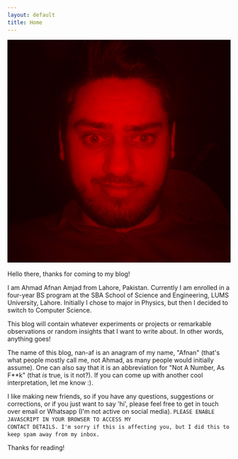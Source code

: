 ```yaml
---
layout: default
title: Home
---
```


![Picture of my face](images/IMG_20190406_231853_2-01.jpeg "This is me!")

Hello there, thanks for coming to my blog!

I am Ahmad Afnan Amjad from Lahore, Pakistan. Currently I am enrolled in a four-year BS program at the SBA School of Science and Engineering, LUMS University, Lahore. Initially I chose to major in Physics, but then I decided to switch to Computer Science.

This blog will contain whatever experiments or projects or remarkable observations or random insights that I want to write about. In other words, anything goes!

The name of this blog, nan-af is an anagram of my name, "Afnan" (that's what people mostly call me, not Ahmad, as many people would initially assume). One can also say that it is an abbreviation for "Not A Number, As F\*\*k" (that *is* true, is it not?). If you can come up with another cool interpretation, let me know :).

I like making new friends, so if you have any questions, suggestions or corrections, or if you just want to say 'hi', please feel free to get in touch over <a id="email-link">email</a> or <a id="whatsapp-link">Whatsapp</a> (I'm not active on social media). <noscript><code>PLEASE ENABLE JAVASCRIPT IN YOUR BROWSER TO ACCESS MY CONTACT DETAILS. I'm sorry if this is affecting you, but I did this to keep spam away from my inbox.</code></noscript>

Thanks for reading!

<script src="/public/js/contact.js"/>